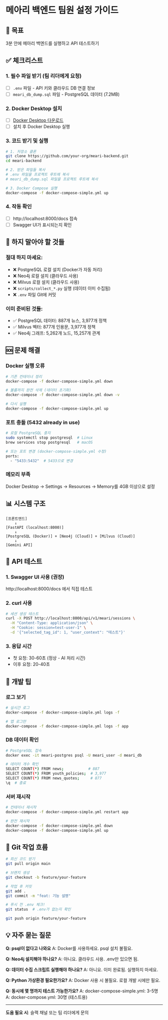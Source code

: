 # 메아리 백엔드 팀원 설정 가이드

## 🎯 목표
3분 안에 메아리 백엔드를 실행하고 API 테스트하기

## ✅ 체크리스트

### 1. 필수 파일 받기 (팀 리더에게 요청)
- [ ] `.env` 파일 - API 키와 클라우드 DB 연결 정보
- [ ] `meari_db_dump.sql` 파일 - PostgreSQL 데이터 (7.2MB)

### 2. Docker Desktop 설치
- [ ] [Docker Desktop 다운로드](https://www.docker.com/products/docker-desktop/)
- [ ] 설치 후 Docker Desktop 실행

### 3. 코드 받기 및 실행
```bash
# 1. 저장소 클론
git clone https://github.com/your-org/meari-backend.git
cd meari-backend

# 2. 받은 파일들 복사
# .env 파일을 프로젝트 루트에 복사
# meari_db_dump.sql 파일을 프로젝트 루트에 복사

# 3. Docker Compose 실행
docker-compose -f docker-compose-simple.yml up
```

### 4. 작동 확인
- [ ] http://localhost:8000/docs 접속
- [ ] Swagger UI가 표시되는지 확인

## 🚫 하지 말아야 할 것들

### 절대 하지 마세요:
- ❌ PostgreSQL 로컬 설치 (Docker가 자동 처리)
- ❌ Neo4j 로컬 설치 (클라우드 사용)
- ❌ Milvus 로컬 설치 (클라우드 사용)
- ❌ `scripts/collect_*.py` 실행 (데이터 이미 수집됨)
- ❌ `.env` 파일 Git에 커밋

### 이미 준비된 것들:
- ✅ PostgreSQL 데이터: 887개 뉴스, 3,977개 정책
- ✅ Milvus 벡터: 877개 인용문, 3,977개 정책
- ✅ Neo4j 그래프: 5,262개 노드, 15,257개 관계

## 🆘 문제 해결

### Docker 실행 오류
```bash
# 기존 컨테이너 정리
docker-compose -f docker-compose-simple.yml down

# 볼륨까지 완전 삭제 (데이터 초기화)
docker-compose -f docker-compose-simple.yml down -v

# 다시 실행
docker-compose -f docker-compose-simple.yml up
```

### 포트 충돌 (5432 already in use)
```bash
# 로컬 PostgreSQL 중지
sudo systemctl stop postgresql  # Linux
brew services stop postgresql   # macOS

# 또는 포트 변경 (docker-compose-simple.yml 수정)
ports:
  - "5433:5432"  # 5433으로 변경
```

### 메모리 부족
Docker Desktop → Settings → Resources → Memory를 4GB 이상으로 설정

## 📊 시스템 구조

```
[프론트엔드] 
    ↓
[FastAPI (localhost:8000)]
    ↓
[PostgreSQL (Docker)] + [Neo4j (Cloud)] + [Milvus (Cloud)]
    ↓
[Gemini API]
```

## 🧪 API 테스트

### 1. Swagger UI 사용 (권장)
http://localhost:8000/docs 에서 직접 테스트

### 2. curl 사용
```bash
# 세션 생성 테스트
curl -X POST http://localhost:8000/api/v1/meari/sessions \
  -H "Content-Type: application/json" \
  -H "Cookie: session=test-user-1" \
  -d '{"selected_tag_id": 1, "user_context": "테스트"}'
```

### 3. 응답 시간
- 첫 요청: 30-60초 (정상 - AI 처리 시간)
- 이후 요청: 20-40초

## 📝 개발 팁

### 로그 보기
```bash
# 실시간 로그
docker-compose -f docker-compose-simple.yml logs -f

# 앱 로그만
docker-compose -f docker-compose-simple.yml logs -f app
```

### DB 데이터 확인
```bash
# PostgreSQL 접속
docker exec -it meari-postgres psql -U meari_user -d meari_db

# 데이터 개수 확인
SELECT COUNT(*) FROM news;           # 887
SELECT COUNT(*) FROM youth_policies;  # 3,977
SELECT COUNT(*) FROM news_quotes;     # 877
\q  # 종료
```

### 서버 재시작
```bash
# 컨테이너 재시작
docker-compose -f docker-compose-simple.yml restart app

# 완전 재시작
docker-compose -f docker-compose-simple.yml down
docker-compose -f docker-compose-simple.yml up
```

## 🔄 Git 작업 흐름

```bash
# 최신 코드 받기
git pull origin main

# 브랜치 생성
git checkout -b feature/your-feature

# 작업 후 커밋
git add .
git commit -m "feat: 기능 설명"

# 푸시 전 .env 체크!
git status  # .env가 없는지 확인

git push origin feature/your-feature
```

## 💡 자주 묻는 질문

**Q: psql이 없다고 나와요**
A: Docker를 사용하세요. psql 설치 불필요.

**Q: Neo4j 설치해야 하나요?**
A: 아니요. 클라우드 사용. .env만 있으면 됨.

**Q: 데이터 수집 스크립트 실행해야 하나요?**
A: 아니요. 이미 완료됨. 실행하지 마세요.

**Q: Python 가상환경 필요한가요?**
A: Docker 사용 시 불필요. 로컬 개발 시에만 필요.

**Q: 동시에 몇 명까지 테스트 가능한가요?**
A: docker-compose-simple.yml: 3-5명
A: docker-compose.yml: 30명 (테스트용)

---

**도움 필요 시**: 슬랙 채널 또는 팀 리더에게 문의